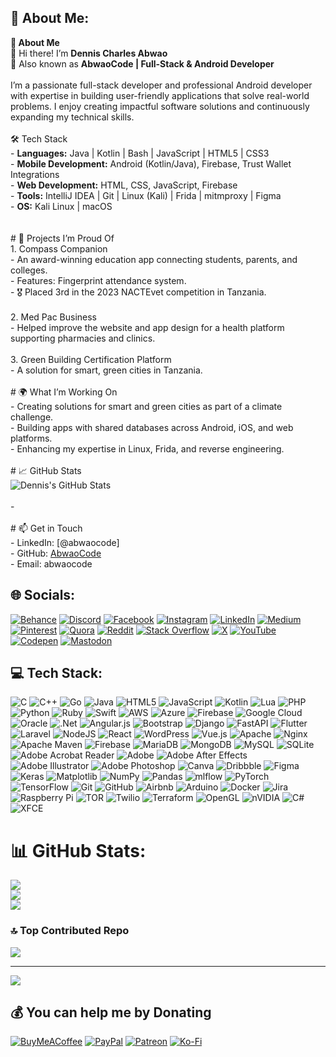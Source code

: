 ## 💫 About Me:
**🚀 About Me**  <br>👋 Hi there! I’m **Dennis Charles Abwao**  <br>🎯 Also known as **AbwaoCode | Full-Stack & Android Developer**  <br><br>I’m a passionate full-stack developer and professional Android developer with expertise in building user-friendly applications that solve real-world problems. I enjoy creating impactful software solutions and continuously expanding my technical skills.<br><br> 🛠️ Tech Stack  <br>- **Languages:** Java | Kotlin | Bash | JavaScript | HTML5 | CSS3  <br>- **Mobile Development:** Android (Kotlin/Java), Firebase, Trust Wallet Integrations  <br>- **Web Development:** HTML, CSS, JavaScript, Firebase  <br>- **Tools:** IntelliJ IDEA | Git | Linux (Kali) | Frida | mitmproxy | Figma  <br>- **OS:** Kali Linux | macOS  <br><br><br> # 🌟 Projects I’m Proud Of  <br>1. Compass Companion  <br>   - An award-winning education app connecting students, parents, and colleges.  <br>   - Features: Fingerprint attendance system.  <br>   - 🎖️ Placed 3rd in the 2023 NACTEvet competition in Tanzania.<br><br>2. Med Pac Business  <br>   - Helped improve the website and app design for a health platform supporting pharmacies and clinics.<br><br>3. Green Building Certification Platform  <br>   - A solution for smart, green cities in Tanzania.  <br><br> # 🌍 What I’m Working On  <br>- Creating solutions for smart and green cities as part of a climate challenge.  <br>- Building apps with shared databases across Android, iOS, and web platforms.  <br>- Enhancing my expertise in Linux, Frida, and reverse engineering.<br><br> # 📈 GitHub Stats  <br>![Dennis's GitHub Stats](https://github-readme-stats.vercel.app/api?username=AbwaoCode&show_icons=true&theme=radical)  <br><br>-<br><br> # 📫 Get in Touch  <br>- LinkedIn: [@abwaocode]  <br>- GitHub: [AbwaoCode](https://github.com/AbwaoCode)  <br>- Email: abwaocode


## 🌐 Socials:
[![Behance](https://img.shields.io/badge/Behance-1769ff?logo=behance&logoColor=white)](https://behance.net/@bwaocode ) [![Discord](https://img.shields.io/badge/Discord-%237289DA.svg?logo=discord&logoColor=white)](https://discord.gg/@bwaocode) [![Facebook](https://img.shields.io/badge/Facebook-%231877F2.svg?logo=Facebook&logoColor=white)](https://facebook.com/@bwaocode) [![Instagram](https://img.shields.io/badge/Instagram-%23E4405F.svg?logo=Instagram&logoColor=white)](https://instagram.com/@bwaocode) [![LinkedIn](https://img.shields.io/badge/LinkedIn-%230077B5.svg?logo=linkedin&logoColor=white)](https://linkedin.com/in/@bwaocode) [![Medium](https://img.shields.io/badge/Medium-12100E?logo=medium&logoColor=white)](https://medium.com/@@bwaocode) [![Pinterest](https://img.shields.io/badge/Pinterest-%23E60023.svg?logo=Pinterest&logoColor=white)](https://pinterest.com/@bwaocode) [![Quora](https://img.shields.io/badge/Quora-%23B92B27.svg?logo=Quora&logoColor=white)](https://quora.com/profile/@bwaocode) [![Reddit](https://img.shields.io/badge/Reddit-%23FF4500.svg?logo=Reddit&logoColor=white)](https://reddit.com/user/@bwaocode) [![Stack Overflow](https://img.shields.io/badge/-Stackoverflow-FE7A16?logo=stack-overflow&logoColor=white)](https://stackoverflow.com/users/@bwaocode) [![X](https://img.shields.io/badge/X-black.svg?logo=X&logoColor=white)](https://x.com/@bwaocode) [![YouTube](https://img.shields.io/badge/YouTube-%23FF0000.svg?logo=YouTube&logoColor=white)](https://youtube.com/@@bwaocode) [![Codepen](https://img.shields.io/badge/Codepen-000000?style=for-the-badge&logo=codepen&logoColor=white)](https://codepen.io/@bwaocode) [![Mastodon](https://img.shields.io/badge/-MASTODON-%232B90D9?style=for-the-badge&logo=mastodon&logoColor=white)](https://mastodon.social/@@bwaocode) 

## 💻 Tech Stack:
![C](https://img.shields.io/badge/c-%2300599C.svg?style=plastic&logo=c&logoColor=white) ![C++](https://img.shields.io/badge/c++-%2300599C.svg?style=plastic&logo=c%2B%2B&logoColor=white) ![Go](https://img.shields.io/badge/go-%2300ADD8.svg?style=plastic&logo=go&logoColor=white) ![Java](https://img.shields.io/badge/java-%23ED8B00.svg?style=plastic&logo=openjdk&logoColor=white) ![HTML5](https://img.shields.io/badge/html5-%23E34F26.svg?style=plastic&logo=html5&logoColor=white) ![JavaScript](https://img.shields.io/badge/javascript-%23323330.svg?style=plastic&logo=javascript&logoColor=%23F7DF1E) ![Kotlin](https://img.shields.io/badge/kotlin-%237F52FF.svg?style=plastic&logo=kotlin&logoColor=white) ![Lua](https://img.shields.io/badge/lua-%232C2D72.svg?style=plastic&logo=lua&logoColor=white) ![PHP](https://img.shields.io/badge/php-%23777BB4.svg?style=plastic&logo=php&logoColor=white) ![Python](https://img.shields.io/badge/python-3670A0?style=plastic&logo=python&logoColor=ffdd54) ![Ruby](https://img.shields.io/badge/ruby-%23CC342D.svg?style=plastic&logo=ruby&logoColor=white) ![Swift](https://img.shields.io/badge/swift-F54A2A?style=plastic&logo=swift&logoColor=white) ![AWS](https://img.shields.io/badge/AWS-%23FF9900.svg?style=plastic&logo=amazon-aws&logoColor=white) ![Azure](https://img.shields.io/badge/azure-%230072C6.svg?style=plastic&logo=microsoftazure&logoColor=white) ![Firebase](https://img.shields.io/badge/firebase-%23039BE5.svg?style=plastic&logo=firebase) ![Google Cloud](https://img.shields.io/badge/GoogleCloud-%234285F4.svg?style=plastic&logo=google-cloud&logoColor=white) ![Oracle](https://img.shields.io/badge/Oracle-F80000?style=plastic&logo=oracle&logoColor=white) ![.Net](https://img.shields.io/badge/.NET-5C2D91?style=plastic&logo=.net&logoColor=white) ![Angular.js](https://img.shields.io/badge/angular.js-%23E23237.svg?style=plastic&logo=angularjs&logoColor=white) ![Bootstrap](https://img.shields.io/badge/bootstrap-%238511FA.svg?style=plastic&logo=bootstrap&logoColor=white) ![Django](https://img.shields.io/badge/django-%23092E20.svg?style=plastic&logo=django&logoColor=white) ![FastAPI](https://img.shields.io/badge/FastAPI-005571?style=plastic&logo=fastapi) ![Flutter](https://img.shields.io/badge/Flutter-%2302569B.svg?style=plastic&logo=Flutter&logoColor=white) ![Laravel](https://img.shields.io/badge/laravel-%23FF2D20.svg?style=plastic&logo=laravel&logoColor=white) ![NodeJS](https://img.shields.io/badge/node.js-6DA55F?style=plastic&logo=node.js&logoColor=white) ![React](https://img.shields.io/badge/react-%2320232a.svg?style=plastic&logo=react&logoColor=%2361DAFB) ![WordPress](https://img.shields.io/badge/WordPress-%23117AC9.svg?style=plastic&logo=WordPress&logoColor=white) ![Vue.js](https://img.shields.io/badge/vue.js-%2335495e.svg?style=plastic&logo=vuedotjs&logoColor=%234FC08D) ![Apache](https://img.shields.io/badge/apache-%23D42029.svg?style=plastic&logo=apache&logoColor=white) ![Nginx](https://img.shields.io/badge/nginx-%23009639.svg?style=plastic&logo=nginx&logoColor=white) ![Apache Maven](https://img.shields.io/badge/Apache%20Maven-C71A36?style=plastic&logo=Apache%20Maven&logoColor=white) ![Firebase](https://img.shields.io/badge/firebase-a08021?style=plastic&logo=firebase&logoColor=ffcd34) ![MariaDB](https://img.shields.io/badge/MariaDB-003545?style=plastic&logo=mariadb&logoColor=white) ![MongoDB](https://img.shields.io/badge/MongoDB-%234ea94b.svg?style=plastic&logo=mongodb&logoColor=white) ![MySQL](https://img.shields.io/badge/mysql-4479A1.svg?style=plastic&logo=mysql&logoColor=white) ![SQLite](https://img.shields.io/badge/sqlite-%2307405e.svg?style=plastic&logo=sqlite&logoColor=white) ![Adobe Acrobat Reader](https://img.shields.io/badge/Adobe%20Acrobat%20Reader-EC1C24.svg?style=plastic&logo=Adobe%20Acrobat%20Reader&logoColor=white) ![Adobe](https://img.shields.io/badge/adobe-%23FF0000.svg?style=plastic&logo=adobe&logoColor=white) ![Adobe After Effects](https://img.shields.io/badge/Adobe%20After%20Effects-9999FF.svg?style=plastic&logo=Adobe%20After%20Effects&logoColor=white) ![Adobe Illustrator](https://img.shields.io/badge/adobe%20illustrator-%23FF9A00.svg?style=plastic&logo=adobe%20illustrator&logoColor=white) ![Adobe Photoshop](https://img.shields.io/badge/adobe%20photoshop-%2331A8FF.svg?style=plastic&logo=adobe%20photoshop&logoColor=white) ![Canva](https://img.shields.io/badge/Canva-%2300C4CC.svg?style=plastic&logo=Canva&logoColor=white) ![Dribbble](https://img.shields.io/badge/Dribbble-EA4C89?style=plastic&logo=dribbble&logoColor=white) ![Figma](https://img.shields.io/badge/figma-%23F24E1E.svg?style=plastic&logo=figma&logoColor=white) ![Keras](https://img.shields.io/badge/Keras-%23D00000.svg?style=plastic&logo=Keras&logoColor=white) ![Matplotlib](https://img.shields.io/badge/Matplotlib-%23ffffff.svg?style=plastic&logo=Matplotlib&logoColor=black) ![NumPy](https://img.shields.io/badge/numpy-%23013243.svg?style=plastic&logo=numpy&logoColor=white) ![Pandas](https://img.shields.io/badge/pandas-%23150458.svg?style=plastic&logo=pandas&logoColor=white) ![mlflow](https://img.shields.io/badge/mlflow-%23d9ead3.svg?style=plastic&logo=numpy&logoColor=blue) ![PyTorch](https://img.shields.io/badge/PyTorch-%23EE4C2C.svg?style=plastic&logo=PyTorch&logoColor=white) ![TensorFlow](https://img.shields.io/badge/TensorFlow-%23FF6F00.svg?style=plastic&logo=TensorFlow&logoColor=white) ![Git](https://img.shields.io/badge/git-%23F05033.svg?style=plastic&logo=git&logoColor=white) ![GitHub](https://img.shields.io/badge/github-%23121011.svg?style=plastic&logo=github&logoColor=white) ![Airbnb](https://img.shields.io/badge/Airbnb-%23ff5a5f.svg?style=plastic&logo=Airbnb&logoColor=white) ![Arduino](https://img.shields.io/badge/-Arduino-00979D?style=plastic&logo=Arduino&logoColor=white) ![Docker](https://img.shields.io/badge/docker-%230db7ed.svg?style=plastic&logo=docker&logoColor=white) ![Jira](https://img.shields.io/badge/jira-%230A0FFF.svg?style=plastic&logo=jira&logoColor=white) ![Raspberry Pi](https://img.shields.io/badge/-Raspberry_Pi-C51A4A?style=plastic&logo=Raspberry-Pi) ![TOR](https://img.shields.io/badge/tor-%237E4798.svg?style=plastic&logo=tor-project&logoColor=white) ![Twilio](https://img.shields.io/badge/Twilio-F22F46?style=plastic&logo=Twilio&logoColor=white) ![Terraform](https://img.shields.io/badge/terraform-%235835CC.svg?style=plastic&logo=terraform&logoColor=white) ![OpenGL](https://img.shields.io/badge/OpenGL-white?logo=OpenGL&style=plastic) ![nVIDIA](https://img.shields.io/badge/nVIDIA-%2376B900.svg?style=plastic&logo=nVIDIA&logoColor=white) ![C#](https://img.shields.io/badge/c%23-%23239120.svg?style=plastic&logo=csharp&logoColor=white) ![XFCE](https://img.shields.io/badge/XFCE-%232284F2.svg?style=plastic&logo=xfce&logoColor=white)
# 📊 GitHub Stats:
![](https://github-readme-stats.vercel.app/api?username=abwaocode&theme=dark&hide_border=false&include_all_commits=false&count_private=false)<br/>
![](https://github-readme-streak-stats.herokuapp.com/?user=abwaocode&theme=dark&hide_border=false)<br/>
![](https://github-readme-stats.vercel.app/api/top-langs/?username=abwaocode&theme=dark&hide_border=false&include_all_commits=false&count_private=false&layout=compact)

### 🔝 Top Contributed Repo
![](https://github-contributor-stats.vercel.app/api?username=abwaocode&limit=5&theme=dark&combine_all_yearly_contributions=true)

---
[![](https://visitcount.itsvg.in/api?id=abwaocode&icon=0&color=1)](https://visitcount.itsvg.in)

  ## 💰 You can help me by Donating
  [![BuyMeACoffee](https://img.shields.io/badge/Buy%20Me%20a%20Coffee-ffdd00?style=for-the-badge&logo=buy-me-a-coffee&logoColor=black)](https://buymeacoffee.com/@bwaocode) [![PayPal](https://img.shields.io/badge/PayPal-00457C?style=for-the-badge&logo=paypal&logoColor=white)](https://paypal.me/@bwaocode) [![Patreon](https://img.shields.io/badge/Patreon-F96854?style=for-the-badge&logo=patreon&logoColor=white)](https://patreon.com/@bwaocode) [![Ko-Fi](https://img.shields.io/badge/Ko--fi-F16061?style=for-the-badge&logo=ko-fi&logoColor=white)](https://ko-fi.com/@bwaocode)

